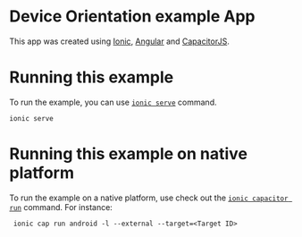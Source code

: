 # Device Orientation example App

This app was created using [Ionic](https://ionicframework.com/), [Angular](https://angular.dev/) and [CapacitorJS](https://capacitorjs.com/).

# Running this example

To run the example, you can use [`ionic serve`](https://ionicframework.com/docs/cli/commands/serve) command.

```shell
ionic serve
```

# Running this example on native platform

To run the example on a native platform, use check out the [`ionic capacitor run`](https://ionicframework.com/docs/cli/commands/capacitor-run) command. For instance:

```shell
 ionic cap run android -l --external --target=<Target ID>
```
